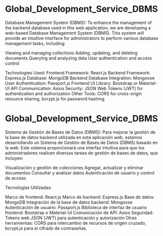 # Global_Development_Service_DBMS

Database Management System (DBMS):
To enhance the management of the backend database used in this web application, we are developing a web-based Database Management System (DBMS). This system will provide an intuitive interface for administrators to perform various database management tasks, including:

Viewing and managing collections
Adding, updating, and deleting documents
Querying and analyzing data
User authentication and access control

Technologies Used:
Frontend Framework: React.js
Backend Framework: Express.js
Database: MongoDB
Backend Database Integration: Mongoose
User Authentication: Passport.js
Frontend UI Library: Bootstrap or Material-UI
API Communication: Axios
Security: JSON Web Tokens (JWT) for authentication and authorization
Other Tools: CORS for cross-origin resource sharing, bcrypt.js for password hashing

#  Global_Development_Service_DBMS


Sistema de Gestión de Bases de Datos (DBMS): Para mejorar la gestión de la base de datos backend utilizada en esta aplicación web, estamos desarrollando un Sistema de Gestión de Bases de Datos (DBMS) basado en la web. Este sistema proporcionará una interfaz intuitiva para que los administradores realicen diversas tareas de gestión de bases de datos, que incluyen:

Visualización y gestión de colecciones
Agregar, actualizar y eliminar documentos
Consultar y analizar datos
Autenticación de usuario y control de acceso

Tecnologías Utilizadas:

Marco de frontend: React.js
Marco de backend: Express.js
Base de datos: MongoDB
Integración de la base de datos backend: Mongoose
Autenticación de usuario: Passport.js
Biblioteca de interfaz de usuario frontend: Bootstrap o Material-UI
Comunicación de API: Axios
Seguridad: Tokens web JSON (JWT) para autenticación y autorización
Otras herramientas: CORS para intercambio de recursos de origen cruzado, bcrypt.js para el cifrado de contraseñas.
